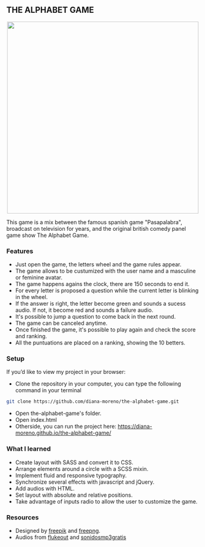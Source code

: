 ## THE ALPHABET GAME

<p align="center">
  <img src="./img/the-alphabet-game.png" width="500">
</p>

This game is a mix between the famous spanish game "Pasapalabra", broadcast on television for years, and the original british comedy panel game show The Alphabet Game.

### **Features**

- Just open the game, the letters wheel and the game rules appear.
- The game allows to be custumized with the user name and a masculine or feminine avatar.
- The game happens agains the clock, there are 150 seconds to end it.
- For every letter is proposed a question while the current letter is blinking in the wheel.
- If the answer is right, the letter become green and sounds a sucess audio. If not, it become red and sounds a failure audio.
- It's possible to jump a question to come back in the next round.
- The game can be canceled anytime.
- Once finished the game, it's possible to play again and check the score and ranking.
- All the puntuations are placed on a ranking, showing the 10 betters.

### **Setup**

If you’d like to view my project in your browser:

- Clone the repository in your computer, you can type the following command in your terminal
```bash
git clone https://github.com/diana-moreno/the-alphabet-game.git
```
- Open the-alphabet-game's folder.
- Open index.html
- Otherside, you can run the project here: https://diana-moreno.github.io/the-alphabet-game/


### **What I learned**

- Create layout with SASS and convert it to CSS.
- Arrange elements around a circle with a SCSS mixin.
- Implement fluid and responsive typography.
- Synchronize several effects with javascript and jQuery.
- Add audios with HTML.
- Set layout with absolute and relative positions.
- Take advantage of inputs radio to allow the user to customize the game.


### **Resources**

- Designed by [freepik](www.freepik.com) and [freepng](www.freepng.com).
- Audios from [flukeout](https://flukeout.github.io/simple-sounds/) and [sonidosmp3gratis](www.sonidosmp3gratis.com)
